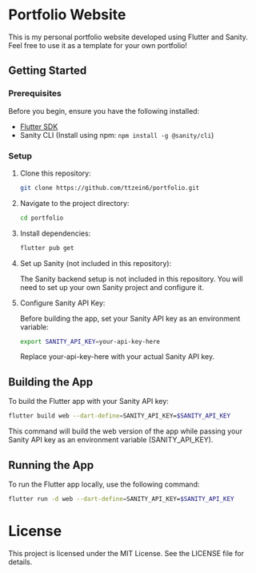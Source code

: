 # Portfolio Website

This is my personal portfolio website developed using Flutter and Sanity. Feel free to use it as a template for your own portfolio!

## Getting Started

### Prerequisites

Before you begin, ensure you have the following installed:

- [Flutter SDK](https://flutter.dev/docs/get-started/install)
- Sanity CLI (Install using npm: `npm install -g @sanity/cli`)

### Setup

1. Clone this repository:

   ```bash
   git clone https://github.com/ttzein6/portfolio.git
   ```
2. Navigate to the project directory:

   ```bash
   cd portfolio
   ```
3. Install dependencies:

   ```bash
   flutter pub get
   ```
4. Set up Sanity (not included in this repository):

   The Sanity backend setup is not included in this repository. You will need to set up your own Sanity project and configure it.
5. Configure Sanity API Key:

   Before building the app, set your Sanity API key as an environment variable:

      ```bash
      export SANITY_API_KEY=your-api-key-here
      ```
   Replace your-api-key-here with your actual Sanity API key.

## Building the App

To build the Flutter app with your Sanity API key:
   ```bash
   flutter build web --dart-define=SANITY_API_KEY=$SANITY_API_KEY
   ```
This command will build the web version of the app while passing your Sanity API key as an environment variable (SANITY_API_KEY).

## Running the App

To run the Flutter app locally, use the following command:

```bash
flutter run -d web --dart-define=SANITY_API_KEY=$SANITY_API_KEY
```
# License

This project is licensed under the MIT License. See the LICENSE file for details.